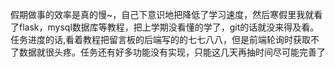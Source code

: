 假期做事的效率是真的慢~，自己下意识地把降低了学习速度，然后寒假里我就看了flask，mysql数据库等教程，把上学期没看懂的学了，git的话就没来得及看。任务进度的话,看着教程把留言板的后端写的的七七八八，但是前端轮询时获取不了数据就很头疼。任务还有好多功能没有实现，只能这几天再抽时间尽可能完善了

